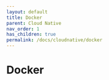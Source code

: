 ```yaml
---
layout: default
title: Docker
parent: Cloud Native
nav_order: 1
has_children: true
permalink: /docs/cloudnative/docker
---
```


# Docker 




